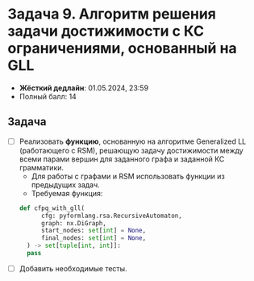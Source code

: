 # Задача 9. Алгоритм решения задачи достижимости с КС ограничениями, основанный на GLL

* **Жёсткий дедлайн**: 01.05.2024, 23:59
* Полный балл: 14

## Задача

- [ ] Реализовать **функцию**, основанную на алгоритме Generalized LL (работающего с RSM), решающую задачу достижимости между всеми парами вершин для заданного графа и заданной КС грамматики.
  - Для работы с графами и RSM использовать функции из предыдущих задач.
  - Требуемая функция:
  ```python
  def cfpq_with_gll(
        cfg: pyformlang.rsa.RecursiveAutomaton,
        graph: nx.DiGraph,
        start_nodes: set[int] = None,
        final_nodes: set[int] = None,
    ) -> set[tuple[int, int]]:
    pass
  ```
- [ ] Добавить необходимые тесты.
